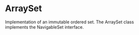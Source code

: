 # ArraySet
Implementation of an immutable ordered set.
The ArraySet class implements the NavigableSet interface.
